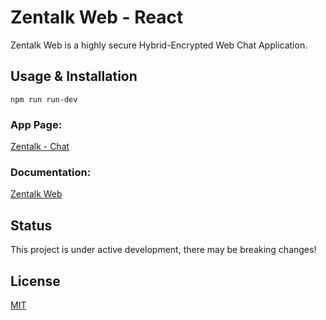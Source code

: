 # Zentalk Web - React

Zentalk Web is a highly secure Hybrid-Encrypted Web Chat Application.

## Usage & Installation

``
npm run run-dev
``
### App Page:

[Zentalk - Chat](https://zentalk.chat)

### Documentation:

[Zentalk Web](https://docs.zentachain.io/zentalk/zentalk-web)

## Status
This project is under active development, there may be breaking changes!

## License

[MIT](https://github.com/ZentaChain/Zentalk-Web-React/blob/main/LICENSE)
